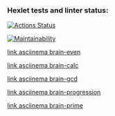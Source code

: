 ### Hexlet tests and linter status:
[![Actions Status](https://github.com/JaroslavRusanov/frontend-project-44/actions/workflows/hexlet-check.yml/badge.svg)](https://github.com/JaroslavRusanov/frontend-project-44/actions)

[![Maintainability](https://api.codeclimate.com/v1/badges/1df1d9552b23322480e3/maintainability)](https://codeclimate.com/github/JaroslavRusanov/frontend-project-44/maintainability)


[link asciinema brain-even](https://asciinema.org/a/5ecsk2hiGriAd2JNS7GfJYljP)

[link asciinema brain-calc](https://asciinema.org/a/rzlOC9tR6ktZCwMlWBSr578aA)

[link asciinema brain-gcd](https://asciinema.org/a/620418)

[link asciinema brain-progression](https://asciinema.org/a/620430)

[link asciinema brain-prime](https://asciinema.org/a/620530)